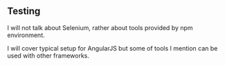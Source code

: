 ##  Testing

I will not talk about Selenium, rather about tools provided by npm environment.

I will cover typical setup for AngularJS but some of tools I mention can be used with other frameworks.
